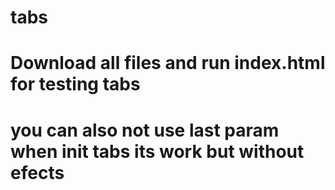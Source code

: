 # tabs
# Download all files and run index.html for testing tabs
# you can also not use last param when init tabs its work but without efects
